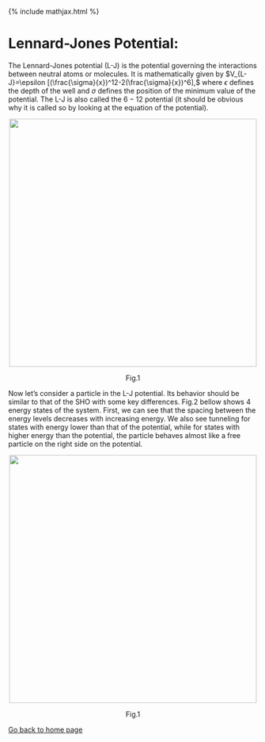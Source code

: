 {% include mathjax.html %}

# Lennard-Jones Potential:

The Lennard-Jones potential (L-J) is the potential governing the interactions between neutral atoms or molecules. It is mathematically given by 
$V_{L-J}=\epsilon [(\frac{\sigma}{x})^12-2(\frac{\sigma}{x})^6],$
where $\epsilon$ defines the depth of the well and $\sigma$ defines the position of the minimum value of the potential. The L-J is also called the $6-12$ potential (it should be obvious why it is called so by looking at the equation of the potential). 

<p align="center"><img src="https://user-images.githubusercontent.com/35305574/38685872-fdb1e002-3e40-11e8-9f1f-7eb1684b6168.jpg" width="500"></p>
<p align="center">Fig.1</p>

Now let’s consider a particle in the L-J potential. Its behavior should be similar to that of the SHO with some key differences. Fig.2 bellow shows 4 energy states of the system. First, we can see that the spacing between the energy levels decreases with increasing energy. We also see tunneling for states with energy lower than that of the potential, while for states with higher energy than the potential, the particle behaves almost like a free particle on the right side on the potential.

<p align="center"><img src="
https://user-images.githubusercontent.com/35305574/38686711-fb03b298-3e42-11e8-8a31-97726c7fc8d0.jpg" width="500"></p>
<p align="center">Fig.1</p>


[Go back to home page](/README.md)
